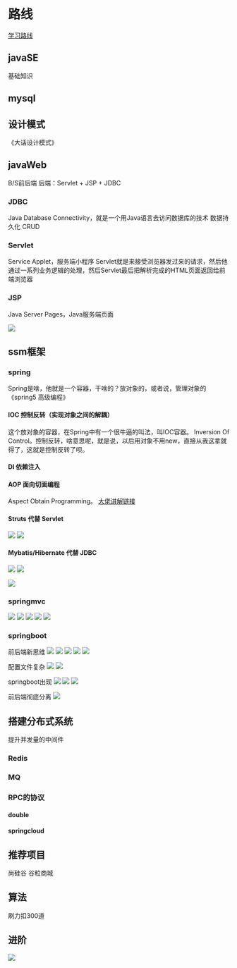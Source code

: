 # 路线

[学习路线](https://www.zhihu.com/question/509707651/answer/2512335914?utm_medium=social&utm_oi=855822864971108352&utm_psn=1586383190956191744&utm_source=qq)

## javaSE
基础知识

## mysql

## 设计模式
《大话设计模式》

## javaWeb
B/S前后端
后端：Servlet + JSP + JDBC

### JDBC
Java Database Connectivity，就是一个用Java语言去访问数据库的技术
数据持久化
CRUD

### Servlet
Service Applet，服务端小程序
Servlet就是来接受浏览器发过来的请求，然后他通过一系列业务逻辑的处理，然后Servlet最后把解析完成的HTML页面返回给前端浏览器

### JSP
Java Server Pages，Java服务端页面

![](2022-12-14-16-43-15.png)

## ssm框架

### spring
Spring是啥，他就是一个容器，干啥的？放对象的，或者说，管理对象的
《spring5 高级编程》

#### IOC 控制反转（实现对象之间的解耦）
这个放对象的容器，在Spring中有一个很牛逼的叫法，叫IOC容器。
Inversion Of Control。控制反转，啥意思呢，就是说，以后用对象不用new，直接从我这拿就得了，这就是控制反转了呗。

#### DI 依赖注入

#### AOP 面向切面编程
Aspect Obtain Programming。
[大佬讲解链接](https://www.zhihu.com/question/344440064/answer/2518464038)

#### Struts 代替 Servlet

![](2022-12-14-16-50-50.png)
![](2022-12-14-16-51-24.png)

#### Mybatis/Hibernate 代替 JDBC

![](2022-12-14-16-52-22.png)
![](2022-12-14-16-54-00.png)

![](2022-12-14-16-55-58.png)

### springmvc

![](2022-12-14-16-58-25.png)
![](2022-12-14-16-58-44.png)
![](2022-12-14-17-00-46.png)
![](2022-12-14-17-04-14.png)
![](2022-12-14-17-04-43.png)

### springboot

前后端新思维
![](2022-12-14-17-06-05.png)
![](2022-12-14-17-10-25.png)
![](2022-12-14-17-11-20.png)
![](2022-12-14-17-12-53.png)
![](2022-12-14-17-13-30.png)

配置文件复杂
![](2022-12-14-17-17-48.png)
![](2022-12-14-17-18-30.png)

springboot出现
![](2022-12-14-17-19-44.png)
![](2022-12-14-17-20-39.png)
![](2022-12-14-17-22-24.png)

前后端彻底分离
![](2022-12-14-17-26-13.png)


## 搭建分布式系统

提升并发量的中间件

### Redis

### MQ

### RPC的协议

#### double

#### springcloud

## 推荐项目
尚硅谷 谷粒商城

## 算法
刷力扣300道

## 进阶

![](2022-12-14-17-32-33.png)

